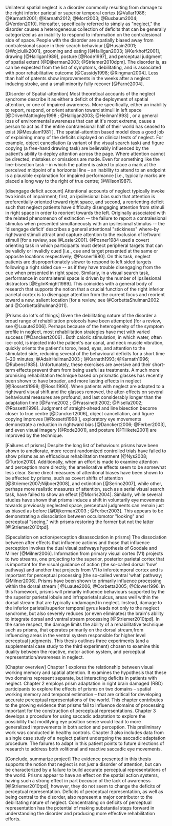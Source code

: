 Unilateral spatial neglect is a disorder commonly resulting from
damage to the right inferior parietal or superior temporal cortex
[@Vallar1986; @Karnath2001; @Karnath2012; @Mort2003; @Buxbaum2004;
@Verdon2010].  Hereafter, specifically referred to simply as
"neglect," the disorder causes a heterogeneous collection of
deficits that can be generally categorized as an inability to
respond to information on the contralesional side of space. People
with the disorder are spatially biased away from contralesional
space in their search behaviour [@Husain2001; @Wojciulik2001],
grooming and eating [@Halligan2003; @Kerkhoff2001], drawing
[@Halligan1989], posture [@Rode1997], and perceptual judgment of
spatial extent [@Dijkerman2003; @Striemer2010dpm].  The disorder
is, as can be expected from the list of symptoms, debilitating,
and is associated with poor rehabilitative outcome [@Cassidy1998;
@Ringman2004].  Less than half of patents show improvements in the
weeks after a neglect inducing stroke, and a small minority fully
recover [@Farnè2004].

[Disorder of Spatial-attention] Most theoretical accounts of the
neglect syndrome describe it as either a deficit of the deployment
of spatial attention, or one of impaired awareness. More
specifically, either an inability to report, respond, or orient
attention toward stimuli in left space [@DriverMattingley1998
; @Halligan2003; @Heilman1993] , or a general loss of environmental
awareness that can at it's most extreme, cause a person to act as
if the entire contralesional half of their world has ceased to
exist [@Mesulam1981 ]. The spatial-attention based model does a
good job of explaining many of the deficits displayed on clinical
tests of neglect. For example, object cancellation (a variant of
the visual search task) and figure copying (a free-hand drawing
task) are believably influenced by the patient’s ability to deploy
attention across the page. Where attention cannot be directed,
mistakes or omissions are made. Even for something like the
line-bisection task – in which the patient is asked to place a
mark at the perceived midpoint of a horizontal line – an inability
to attend to an endpoint is a plausible explanation for impaired
performance [i.e., typically marks are placed a long way to the
right of true centre; @Wilson1987].

[disengage deficit account] Attentional accounts of neglect
typically invoke two kinds of impairment; first, an ipsilesional
bias such that attention is preferentially oriented toward right
space, and second, a reorienting deficit such that neglect
patients have difficulty disengaging attention from stimuli in
right space in order to reorient towards the left. Originally
associated with the related phenomenon of extinction -- the
failure to report a contralesional stimulus when presented
simultaneously with an ipsilesional stimulus -- the 'disengage
deficit' describes a general attentional "stickiness" where-by
rightward stimuli attract and capture attention to the exclusion
of leftward stimuli [for a review, see @Losier2001].  @Posner1984
used a covert orienting task in which participants must detect
peripheral targets that can be validly or invalidly cued [i.e.,
cue and target presented at the same or opposite locations
respectively; @Posner1980]. On this task, neglect patients are
disproportionately slower to respond to left sided targets
following a right sided cue -- as if they have trouble disengaging
from the cue when presented in right space.  Similarly, in a
visual search task, performance in contralateral space is driven
by the number of ipsilesional distractors [@EglinKnight1989]. This
coincides with a general body of research that supports the notion
that a crucial function of the right inferior parietal cortex is
to disengage attention from the current focus and reorient toward
a new, salient location [for a review, see @CorbettaShulman2002
and @CorbettaShulman2011].

[Prisms do lot's of things] Given the debilitating nature of the
disorder a broad range of rehabilitation protocols have been
attempted [for a review, see @Luaute2006]. Perhaps because of the
heterogeneity of the symptom profile in neglect, most
rehabilitation strategies have met with varied success
[@Danckert2006] . Both caloric stimulation, in which water, often
ice-cold, is injected into the patient's ear canal, and neck
muscle vibration, quickly orients the patient's torso, head, eyes,
and attention to the stimulated side, reducing several of the
behavioural deficits for a short time [~20 minutes;
@AdairHeilman2003 ; @Karnath1993; @Karnath1996; @Rubens1985].
Unfortunately, these exercises are aversive and their short-term
effects prevent them from being useful as treatments. A much more
promising rehabilitation technique based on prismatic glasses has
recently been shown to have broader, and more lasting effects in
neglect [@Rossetti1998; @Rossi1990]. When patients with neglect
are adapted to a rightward visual shift and the glasses removed,
the after-effects on several behavioural measures are profound,
and last considerably longer than the adaptation time [@Farnè2002
; @Frassinetti2002; @Pisella2002; @Rossetti1998].  Judgment of
straight-ahead and line bisection become closer to true centre
[@Danckert2006], object cancellation, and figure copying improves
[@Rossetti1998 ], exploratory eye movements demonstrate a
reduction in rightward bias [@Danckert2006; @Ferber2003], and even
visual imagery [@Rode2001], and posture [@Tilikete2001] are
improved by the technique.

[Failures of prisms] Despite the long list of behaviours prisms
have been shown to ameliorate, more recent randomized controlled
trials have failed to show prisms as an efficacious rehabilitation
treatment [@Nys2008; @Turton2010]. Additionally, when an effort is
made to examine attention and perception more directly, the
ameliorative effects seem to be somewhat less clear. Some direct
measures of attentional biases have been shown to be affected by
prisms, such as covert shifts of attention
[@Striemer2007;Nijboer2008], and extinction [@Serino2007], while
other, perhaps more realistic measures of attention, such as a
serial visual search task, have failed to show an effect
[@Morris2004]. Similarly, while several studies have shown that
prisms induce a shift in voluntarily eye movements towards
previously neglected space, perceptual judgments can remain just
as biased as before [@Dijkerman2003 ; @Ferber2003]. This appears to
be demonstrating a dissociation between occulomotor "looking" and
perceptual "seeing," with prisms restoring the former but not the
latter [@Striemer2010tpd].

[Speculation on action/perception disassociation in prisms] The
dissociation between after effects that influence actions and
those that influence perception invokes the dual visual pathways
hypothesis of Goodale and Milner [@Milner2006]. Information
from primary visual cortex (V1) projects to two streams, one
projecting to the superior, posterior parietal cortex that is
important for the visual guidance of action (the so-called dorsal
‘how’ pathway) and another that projects from V1 to inferotemporal
cortex and is important for perceptual processing [the so-called
ventral ‘what’ pathway; @Milner2006]. Prisms have been shown to
primarily influence processing within the dorsal stream [
@Luaute2006; @Corbetta2005; @Clower1996.  In this framework,
prisms will primarily influence behaviours supported by the the
superior parietal lobule and infraparietal sulcus, areas well
within the dorsal stream that are typically undamaged in neglect.
Instead, damage to the inferior parietal/superior temporal gyrus
leads not only to the neglect syndrome, but also severely reduces
(or even eliminates) the brain's ability to integrate dorsal and
ventral stream processing [@Striemer2010tpd]. In the same respect,
the damage limits the ability of a rehabilitative technique such
as prisms, that operates primarily on the dorsal stream,from
influencing areas in the ventral system responsible for higher
level perceptual judgments. This thesis outlines three experiments
(and a supplemental case study to the third experiment) chosen to
examine this duality between the reactive, motor action system,
and perceptual representation/awareness in neglect.

[Chapter overview] Chapter 1 explores the relationship between
visual working memory and spatial attention. It examines the
hypothesis that these two domains represent separate, but
interacting deficits in patients with neglect. Chapter 2 employs
prism adaptation in right brain damaged (RBD) participants to
explore the effects of prisms on two domains – spatial working
memory and temporal estimation – that are critical for developing
accurate perceptual representations of the world. This chapter
contributes to the growing evidence that prisms fail to influence
domains of processing important for the construction of perceptual
representations. Chapter 3 develops a procedure for using saccadic
adaptation to explore the possibility that modifying eye position
sense would lead to more generalized improvements in both action
and perception. This preliminary work was conducted in healthy
controls. Chapter 3 also includes data from a single case study of
a neglect patient undergoing the saccadic adaptation procedure.
The failures to adapt in this patient points to future directions
of research to address both volitional and reactive saccadic eye
movements.

[Conclude, summarize project] The evidence presented in this
thesis supports the notion that neglect is not *just* a disorder
of attention, but can be characterized by a failure to build
accurate perceptual representations of the world. Prisms appear to
have an effect on the spatial action systems, having such a strong
effect in part *because* of the lack of awareness
[@Striemer2010tpd]; however, they do not seem to change the
deficits of perceptual representation. Deficits of perceptual
representation, as well as being central to the disorder, also
represent a major contributor to the debilitating nature of
neglect. Concentrating on deficits of perceptual representation
has the potential of making substantial steps forward in
understanding the disorder and producing more effective
rehabilitation efforts.
